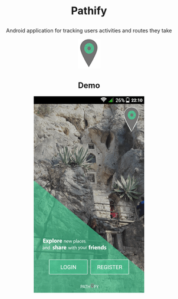 # <p align="center">Pathify</p>
<p align="center">Android application for tracking users activities and routes they take</p>

<p align="center">
  <img alt="Pathify" src="https://github.com/m-peko/Pathify/blob/master/Pathify/Resources/drawable/Logo.png"/>
</p>

<h2 align="center">Demo</h2>
<p align="center">
  <img alt="Demo" src="https://github.com/m-peko/Pathify/blob/master/Demo.gif"/>
</p>
